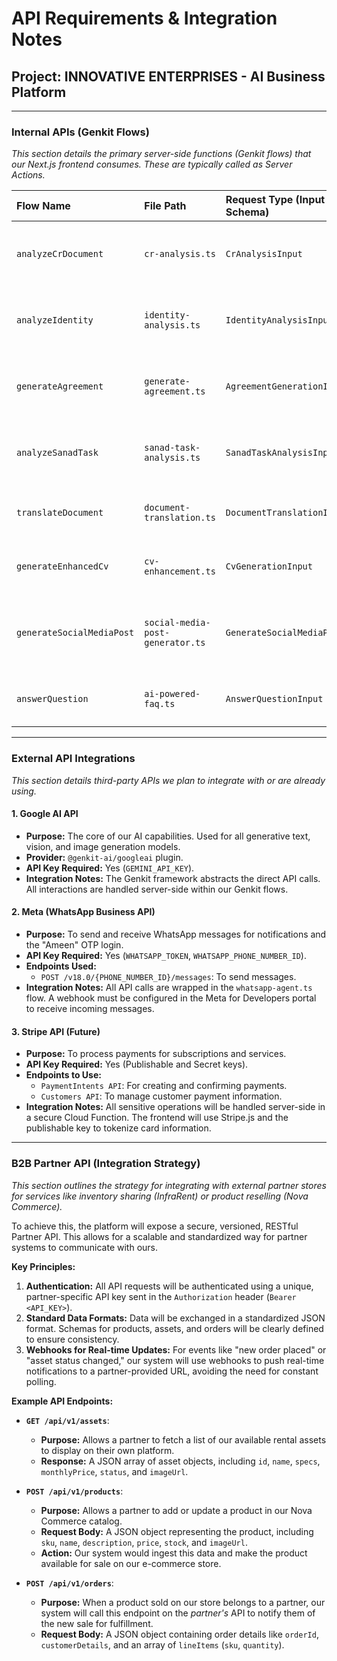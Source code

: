 # API Requirements & Integration Notes

## Project: INNOVATIVE ENTERPRISES - AI Business Platform

---

### Internal APIs (Genkit Flows)
*This section details the primary server-side functions (Genkit flows) that our Next.js frontend consumes. These are typically called as Server Actions.*

| Flow Name                 | File Path                       | Request Type (Input Schema)                               | Response Type (Output Schema)                                | Description                                       |
| :------------------------ | :------------------------------ | :-------------------------------------------------------- | :----------------------------------------------------------- | :------------------------------------------------ |
| `analyzeCrDocument`       | `cr-analysis.ts`                | `CrAnalysisInput`                                         | `CrAnalysisOutput`                                           | Extracts structured data from a CR document.      |
| `analyzeIdentity`         | `identity-analysis.ts`          | `IdentityAnalysisInput`                                   | `IdentityAnalysisOutput`                                     | Extracts data from ID cards and passports.        |
| `generateAgreement`       | `generate-agreement.ts`         | `AgreementGenerationInput`                                | `AgreementGenerationOutput`                                  | Generates NDA and Service Agreement drafts.       |
| `analyzeSanadTask`        | `sanad-task-analysis.ts`        | `SanadTaskAnalysisInput`                                  | `SanadTaskAnalysisOutput`                                    | Determines required documents for a Sanad task.   |
| `translateDocument`       | `document-translation.ts`       | `DocumentTranslationInput`                                | `DocumentTranslationOutput`                                  | Translates an uploaded document.                  |
| `generateEnhancedCv`      | `cv-enhancement.ts`             | `CvGenerationInput`                                       | `CvGenerationOutput`                                         | Rewrites a CV and generates a cover letter.       |
| `generateSocialMediaPost` | `social-media-post-generator.ts`| `GenerateSocialMediaPostInput`                            | `GenerateSocialMediaPostOutput`                              | Creates social media content for multiple platforms.|
| `answerQuestion`          | `ai-powered-faq.ts`             | `AnswerQuestionInput`                                     | `AnswerQuestionOutput`                                       | Powers the main FAQ chatbot (Aida).               |

---

### External API Integrations
*This section details third-party APIs we plan to integrate with or are already using.*

#### 1. Google AI API
- **Purpose:** The core of our AI capabilities. Used for all generative text, vision, and image generation models.
- **Provider:** `@genkit-ai/googleai` plugin.
- **API Key Required:** Yes (`GEMINI_API_KEY`).
- **Integration Notes:** The Genkit framework abstracts the direct API calls. All interactions are handled server-side within our Genkit flows.

#### 2. Meta (WhatsApp Business API)
- **Purpose:** To send and receive WhatsApp messages for notifications and the "Ameen" OTP login.
- **API Key Required:** Yes (`WHATSAPP_TOKEN`, `WHATSAPP_PHONE_NUMBER_ID`).
- **Endpoints Used:**
  - `POST /v18.0/{PHONE_NUMBER_ID}/messages`: To send messages.
- **Integration Notes:** All API calls are wrapped in the `whatsapp-agent.ts` flow. A webhook must be configured in the Meta for Developers portal to receive incoming messages.

#### 3. Stripe API (Future)
- **Purpose:** To process payments for subscriptions and services.
- **API Key Required:** Yes (Publishable and Secret keys).
- **Endpoints to Use:**
  - `PaymentIntents API`: For creating and confirming payments.
  - `Customers API`: To manage customer payment information.
- **Integration Notes:** All sensitive operations will be handled server-side in a secure Cloud Function. The frontend will use Stripe.js and the publishable key to tokenize card information.

---

### B2B Partner API (Integration Strategy)
*This section outlines the strategy for integrating with external partner stores for services like inventory sharing (InfraRent) or product reselling (Nova Commerce).*

To achieve this, the platform will expose a secure, versioned, RESTful Partner API. This allows for a scalable and standardized way for partner systems to communicate with ours.

**Key Principles:**
1.  **Authentication:** All API requests will be authenticated using a unique, partner-specific API key sent in the `Authorization` header (`Bearer <API_KEY>`).
2.  **Standard Data Formats:** Data will be exchanged in a standardized JSON format. Schemas for products, assets, and orders will be clearly defined to ensure consistency.
3.  **Webhooks for Real-time Updates:** For events like "new order placed" or "asset status changed," our system will use webhooks to push real-time notifications to a partner-provided URL, avoiding the need for constant polling.

**Example API Endpoints:**

*   **`GET /api/v1/assets`**:
    *   **Purpose:** Allows a partner to fetch a list of our available rental assets to display on their own platform.
    *   **Response:** A JSON array of asset objects, including `id`, `name`, `specs`, `monthlyPrice`, `status`, and `imageUrl`.

*   **`POST /api/v1/products`**:
    *   **Purpose:** Allows a partner to add or update a product in our Nova Commerce catalog.
    *   **Request Body:** A JSON object representing the product, including `sku`, `name`, `description`, `price`, `stock`, and `imageUrl`.
    *   **Action:** Our system would ingest this data and make the product available for sale on our e-commerce store.

*   **`POST /api/v1/orders`**:
    *   **Purpose:** When a product sold on our store belongs to a partner, our system will call this endpoint on the *partner's* API to notify them of the new sale for fulfillment.
    *   **Request Body:** A JSON object containing order details like `orderId`, `customerDetails`, and an array of `lineItems` (`sku`, `quantity`).

